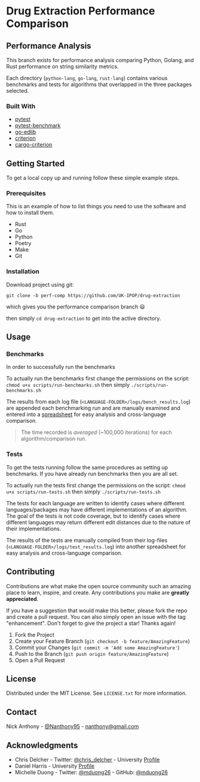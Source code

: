 # Drug Extraction Performance Comparison

## Performance Analysis

This branch exists for performance analysis comparing Python, Golang, and Rust performance on string similarity metrics.

Each directory (`python-lang`, `go-lang`, `rust-lang`) contains various benchmarks and tests for algorithms that overlapped in the three packages selected.

### Built With

- [pytest](https://github.com/pytest-dev/pytest)
- [pytest-benchmark](https://github.com/ionelmc/pytest-benchmark/)
- [go-edlib](https://github.com/hbollon/go-edlib)
- [criterion](https://github.com/bheisler/criterion.rs)
- [cargo-criterion](https://github.com/bheisler/cargo-criterion)

## Getting Started

To get a local copy up and running follow these simple example steps.

### Prerequisites

This is an example of how to list things you need to use the software and how to install them.

<!-- Add versions and links here -->

- Rust
- Go
- Python
- Poetry
- Make
- Git

### Installation

Download project using git:

`git clone -b perf-comp https://github.com/UK-IPOP/drug-extraction`

which gives you the performance comparison branch 😃

then simply `cd drug-extraction` to get into the active directory.

## Usage

### Benchmarks

In order to successfully run the benchmarks

To actually run the benchmarks first change the permissions on the script: `chmod u+x scripts/run-benchmarks.sh` then simply `./scripts/run-benchmarks.sh`

The results from each log file (`<LANGUAGE-FOLDER>/logs/bench_results.log`) are appended each benchmarking run and are manually examined and entered into a [spreadsheet](data/bench_results.csv) for easy analysis and cross-language comparison.

> The time recorded is _averaged_ (~100,000 iterations) for each algorithm/comparison run.

### Tests

To get the tests running follow the same procedures as setting up benchmarks. If you have already run benchmarks then you are all set.

To actually run the tests first change the permissions on the script: `chmod u+x scripts/run-tests.sh` then simply `./scripts/run-tests.sh`

The tests for each language are written to identify cases where different languages/packages may have different implementations of an algorithm. The goal of the tests is not code coverage, but to identify cases where different languages may return different edit distances due to the nature of their implementations.

The results of the tests are manually compiled from their log-files (`<LANGUAGE-FOLDER>/logs/test_results.log`) into another spreadsheet for easy analysis and cross-language comparison.

## Contributing

Contributions are what make the open source community such an amazing place to learn, inspire, and create. Any contributions you make are **greatly appreciated**.

If you have a suggestion that would make this better, please fork the repo and create a pull request. You can also simply open an issue with the tag "enhancement".
Don't forget to give the project a star! Thanks again!

1. Fork the Project
2. Create your Feature Branch (`git checkout -b feature/AmazingFeature`)
3. Commit your Changes (`git commit -m 'Add some AmazingFeature'`)
4. Push to the Branch (`git push origin feature/AmazingFeature`)
5. Open a Pull Request

## License

Distributed under the MIT License. See `LICENSE.txt` for more information.

## Contact

Nick Anthony - [@Nanthony95](https://twitter.com/Nanthony95) - nanthony@gmail.com

## Acknowledgments

- Chris Delcher - Twitter: [@chris_delcher](https://twitter.com/chris_delcher) - University [Profile](https://pharmacy.uky.edu/people/chris-delcher)
- Daniel Harris - University [Profile](https://pharmacy.uky.edu/people/daniel-harris)
- Michelle Duong - Twitter: [@mduong26](https://twitter.com/mduong26) - GitHub: [@mduong26](https://github.com/mduong26)
